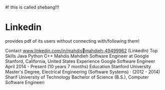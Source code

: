 #! this is called shebang!!!

# Linkedin

provides pdf of its users without connecting with/following them!

Contact
www.linkedin.com/in/mahdismahdieh-49499962 (LinkedIn)
Top Skills
Java
Python
C++
Mahdis Mahdieh
Software Engineer at Google
Stanford, California, United States
Experience
Google
Software Engineer
April 2014 - Present (10 years 7 months)
Education
Stanford University
Master's Degree, Electrical Engineering (Software Systems) · (2012 - 2014)
Sharif University of Technology
Bachelor of Science (B.S.), Computer Software Engineeri
